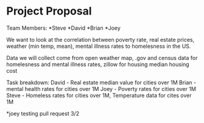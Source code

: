 # Project Proposal

Team Members:
*Steve
*David
*Brian
*Joey


We want to look at the correlation between poverty rate, real estate prices, weather (min temp, mean), mental illness rates to homelesness in the US.

Data we will collect come from open weather map, .gov and census data for homelesness and mental illness rates, zillow for housing median housing cost 

Task breakdown:
David - Real estate median value for cities over 1M
Brian - mental health rates for cities over 1M
Joey - Poverty rates for cities over 1M
Steve - Homeless rates for cities over 1M, Temperature data for cites over 1M





*joey testing pull request 3/2
